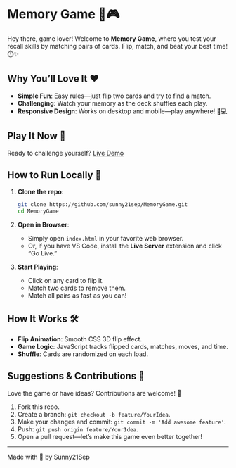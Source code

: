 # Memory Game 🧠🎮

Hey there, game lover! Welcome to **Memory Game**, where you test your recall skills by matching pairs of cards. Flip, match, and beat your best time! ⏱️✨

## Why You’ll Love It ❤️

* **Simple Fun**: Easy rules—just flip two cards and try to find a match.
* **Challenging**: Watch your memory as the deck shuffles each play.
* **Responsive Design**: Works on desktop and mobile—play anywhere! 📱💻

## Play It Now 🚀

Ready to challenge yourself? [Live Demo](https://memorygame2026.netlify.app/)

## How to Run Locally 🏡

1. **Clone the repo**:

   ```bash
   git clone https://github.com/sunny21sep/MemoryGame.git
   cd MemoryGame
   ```

2. **Open in Browser**:

   * Simply open `index.html` in your favorite web browser.
   * Or, if you have VS Code, install the **Live Server** extension and click “Go Live.”

3. **Start Playing**:

   * Click on any card to flip it.
   * Match two cards to remove them.
   * Match all pairs as fast as you can!

## How It Works 🛠️

* **Flip Animation**: Smooth CSS 3D flip effect.
* **Game Logic**: JavaScript tracks flipped cards, matches, moves, and time.
* **Shuffle**: Cards are randomized on each load.

## Suggestions & Contributions 🤝

Love the game or have ideas? Contributions are welcome! 🚀

1. Fork this repo.
2. Create a branch: `git checkout -b feature/YourIdea`.
3. Make your changes and commit: `git commit -m 'Add awesome feature'`.
4. Push: `git push origin feature/YourIdea`.
5. Open a pull request—let’s make this game even better together!

---

Made with 💖 by Sunny21Sep
